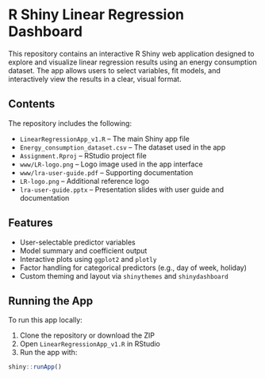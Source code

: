 # R Shiny Linear Regression Dashboard

This repository contains an interactive R Shiny web application designed to explore and visualize linear regression results using an energy consumption dataset. The app allows users to select variables, fit models, and interactively view the results in a clear, visual format.

## Contents

The repository includes the following:

- `LinearRegressionApp_v1.R` – The main Shiny app file
- `Energy_consumption_dataset.csv` – The dataset used in the app
- `Assignment.Rproj` – RStudio project file
- `www/LR-logo.png` – Logo image used in the app interface
- `www/lra-user-guide.pdf` – Supporting documentation
- `LR-logo.png` – Additional reference logo
- `lra-user-guide.pptx` – Presentation slides with user guide and documentation

## Features

- User-selectable predictor variables
- Model summary and coefficient output
- Interactive plots using `ggplot2` and `plotly`
- Factor handling for categorical predictors (e.g., day of week, holiday)
- Custom theming and layout via `shinythemes` and `shinydashboard`

## Running the App

To run this app locally:

1. Clone the repository or download the ZIP
2. Open `LinearRegressionApp_v1.R` in RStudio
3. Run the app with:

```R
shiny::runApp()
